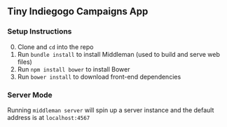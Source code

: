 Tiny Indiegogo Campaigns App
--------------

### Setup Instructions
0. Clone and `cd` into the repo
0. Run `bundle install` to install Middleman (used to build and serve web files)
0. Run `npm install bower` to install Bower
0. Run `bower install` to download front-end dependencies

### Server Mode
Running `middleman server` will spin up a server instance and the default address is at `localhost:4567`


